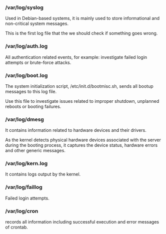 
###  /var/log/syslog

Used in Debian-based systems, it is mainly used to store informational and non-critical system messages.

This is the first log file that the we should check if something goes wrong.

### /var/log/auth.log

All authentication related events, for example: investigate failed login attempts or brute-force attacks.

### /var/log/boot.log

The system initialization script, /etc/init.d/bootmisc.sh, sends all bootup messages to this log file.

Use this file to investigate issues related to improper shutdown, unplanned reboots or booting failures.

### /var/log/dmesg

It contains information related to hardware devices and their drivers.

As the kernel detects physical hardware devices associated with the server during the booting process, it captures the device status, hardware errors and other generic messages.

### /var/log/kern.log

It contains logs output by the kernel.
 
### /var/log/faillog

Failed login attempts.

### /var/log/cron

 records all information including successful execution and error messages of crontab.
